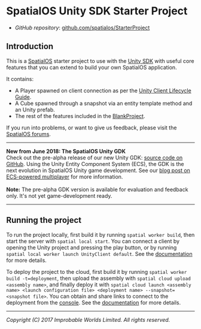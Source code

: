 # SpatialOS Unity SDK Starter Project


- *GitHub repository*: [github.com/spatialos/StarterProject](https://github.com/spatialos/StarterProject)



## Introduction

This is a [SpatialOS](https://docs.improbable.io/reference/latest/shared/concepts/spatialos) starter project to use with the [Unity SDK](https://github.com/spatialos/UnitySDK) with useful core features that you can extend to build your own SpatialOS application.

It contains:

* A Player spawned on client connection as per the [Unity Client Lifecycle Guide](https://github.com/spatialos/UnitySDK/blob/master/docs/tutorials/recipes/client-lifecycle.md).
* A Cube spawned through a snapshot via an entity template method and an Unity prefab.
* The rest of the features included in the [BlankProject](https://github.com/spatialos/BlankProject).

If you run into problems, or want to give us feedback, please visit the [SpatialOS forums](https://forums.improbable.io/).

---
**New from June 2018: The SpatialOS Unity GDK**<br/>
Check out the pre-alpha release of our new Unity GDK: [source code on GitHub](http://github.com/spatialos/UnityGDK). Using the Unity Entity Component System (ECS), the GDK is the next evolution in SpatialOS Unity game development. See our [blog post on ECS-powered multiplayer](https://improbable.io/games/blog/unity-gdk-our-first-steps) for more information.<br/><br/>
**Note:** The pre-alpha GDK version is available for evaluation and feedback only. It's not yet game-development ready.

----

## Running the project

To run the project locally, first build it by running `spatial worker build`, then start the server with `spatial local start`. You can connect a client by opening the Unity project and pressing the play button, or by running `spatial local worker launch UnityClient default`. See the [documentation](https://docs.improbable.io/reference/13.0/shared/deploy/deploy-local) for more details.

To deploy the project to the cloud, first build it by running `spatial worker build -t=deployment`, then upload the assembly with `spatial cloud upload <assembly name>`, and finally deploy it with `spatial cloud launch <assembly name> <launch configuration file> <deployment name> --snapshot=<snapshot file>`. You can obtain and share links to connect to the deployment from the [console](http://console.improbable.io/projects). See the [documentation](https://spatialos.improbable.io/docs/reference/13.0/shared/deploy/deploy-cloud) for more details.

----
*Copyright (C) 2017 Improbable Worlds Limited. All rights reserved.*